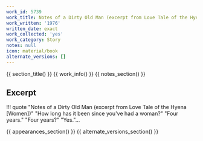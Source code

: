 ```yaml
---
work_id: 5739
work_title: Notes of a Dirty Old Man (excerpt from Love Tale of the Hyena [Women])
work_written: '1976'
written_date: exact
work_collected: 'yes'
work_category: Story
notes: null
icon: material/book
alternate_versions: []
---
```


{{ section_title() }}
{{ work_info() }}
{{ notes_section() }}
## Excerpt
!!! quote "Notes of a Dirty Old Man (excerpt from Love Tale of the Hyena [Women])"
    "How long has it been since you've had a woman?"
    "Four years."
    "Four years?"
    "Yes."...

{{ appearances_section() }}
{{ alternate_versions_section() }}